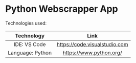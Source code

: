 # Python Webscrapper App

Technologies used:

| Technology | Link |
| :---: | :---: |
| IDE: VS Code | https://code.visualstudio.com |
| Language: Python | https://www.python.org/ |
